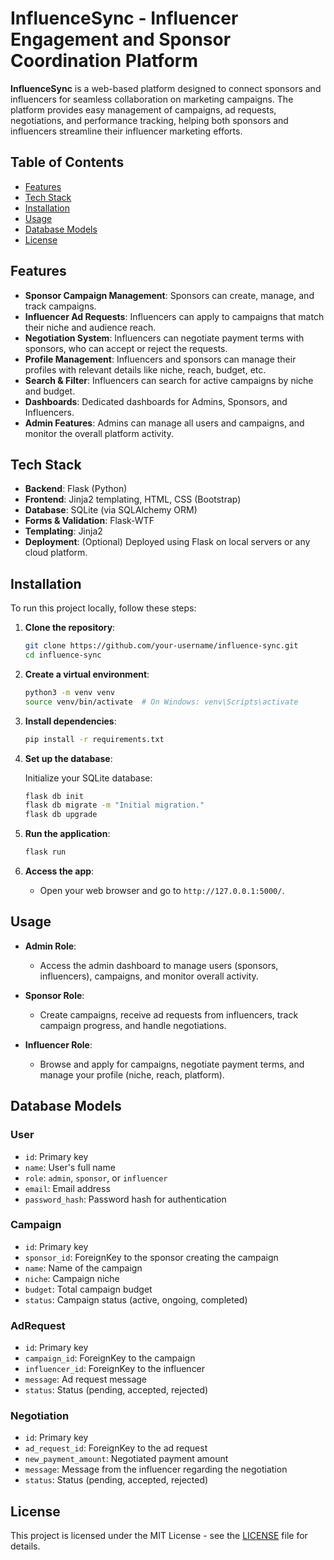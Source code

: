 # InfluenceSync - Influencer Engagement and Sponsor Coordination Platform

**InfluenceSync** is a web-based platform designed to connect sponsors and influencers for seamless collaboration on marketing campaigns. The platform provides easy management of campaigns, ad requests, negotiations, and performance tracking, helping both sponsors and influencers streamline their influencer marketing efforts.

## Table of Contents
- [Features](#features)
- [Tech Stack](#tech-stack)
- [Installation](#installation)
- [Usage](#usage)
- [Database Models](#database-models)
- [License](#license)

## Features

- **Sponsor Campaign Management**: Sponsors can create, manage, and track campaigns.
- **Influencer Ad Requests**: Influencers can apply to campaigns that match their niche and audience reach.
- **Negotiation System**: Influencers can negotiate payment terms with sponsors, who can accept or reject the requests.
- **Profile Management**: Influencers and sponsors can manage their profiles with relevant details like niche, reach, budget, etc.
- **Search & Filter**: Influencers can search for active campaigns by niche and budget.
- **Dashboards**: Dedicated dashboards for Admins, Sponsors, and Influencers.
- **Admin Features**: Admins can manage all users and campaigns, and monitor the overall platform activity.

## Tech Stack

- **Backend**: Flask (Python)
- **Frontend**: Jinja2 templating, HTML, CSS (Bootstrap)
- **Database**: SQLite (via SQLAlchemy ORM)
- **Forms & Validation**: Flask-WTF
- **Templating**: Jinja2
- **Deployment**: (Optional) Deployed using Flask on local servers or any cloud platform.

## Installation

To run this project locally, follow these steps:

1. **Clone the repository**:

    ```bash
    git clone https://github.com/your-username/influence-sync.git
    cd influence-sync
    ```

2. **Create a virtual environment**:

    ```bash
    python3 -m venv venv
    source venv/bin/activate  # On Windows: venv\Scripts\activate
    ```

3. **Install dependencies**:

    ```bash
    pip install -r requirements.txt
    ```

4. **Set up the database**:

    Initialize your SQLite database:

    ```bash
    flask db init
    flask db migrate -m "Initial migration."
    flask db upgrade
    ```

5. **Run the application**:

    ```bash
    flask run
    ```

6. **Access the app**:
   - Open your web browser and go to `http://127.0.0.1:5000/`.

## Usage

- **Admin Role**:
  - Access the admin dashboard to manage users (sponsors, influencers), campaigns, and monitor overall activity.
  
- **Sponsor Role**:
  - Create campaigns, receive ad requests from influencers, track campaign progress, and handle negotiations.
  
- **Influencer Role**:
  - Browse and apply for campaigns, negotiate payment terms, and manage your profile (niche, reach, platform).

## Database Models

### User
- `id`: Primary key
- `name`: User's full name
- `role`: `admin`, `sponsor`, or `influencer`
- `email`: Email address
- `password_hash`: Password hash for authentication

### Campaign
- `id`: Primary key
- `sponsor_id`: ForeignKey to the sponsor creating the campaign
- `name`: Name of the campaign
- `niche`: Campaign niche
- `budget`: Total campaign budget
- `status`: Campaign status (active, ongoing, completed)

### AdRequest
- `id`: Primary key
- `campaign_id`: ForeignKey to the campaign
- `influencer_id`: ForeignKey to the influencer
- `message`: Ad request message
- `status`: Status (pending, accepted, rejected)

### Negotiation
- `id`: Primary key
- `ad_request_id`: ForeignKey to the ad request
- `new_payment_amount`: Negotiated payment amount
- `message`: Message from the influencer regarding the negotiation
- `status`: Status (pending, accepted, rejected)

## License

This project is licensed under the MIT License - see the [LICENSE](LICENSE) file for details.



